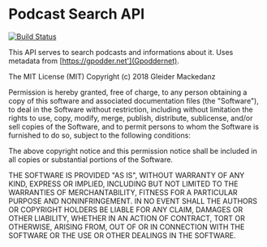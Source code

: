 # Podcast Search API

[![Build Status](https://travis-ci.org/Gleider/podcast-search.svg?branch=master)](https://travis-ci.org/Gleider/podcast-search)


This API serves to search podcasts and informations about it.
Uses metadata from [https://gpodder.net'](Gpoddernet).



The MIT License (MIT)
Copyright (c) 2018 Gleider Mackedanz

Permission is hereby granted, free of charge, to any person obtaining a copy of this software and associated documentation files (the "Software"), to deal in the Software without restriction, including without limitation the rights to use, copy, modify, merge, publish, distribute, sublicense, and/or sell copies of the Software, and to permit persons to whom the Software is furnished to do so, subject to the following conditions:

The above copyright notice and this permission notice shall be included in all copies or substantial portions of the Software.

THE SOFTWARE IS PROVIDED "AS IS", WITHOUT WARRANTY OF ANY KIND, EXPRESS OR IMPLIED, INCLUDING BUT NOT LIMITED TO THE WARRANTIES OF MERCHANTABILITY, FITNESS FOR A PARTICULAR PURPOSE AND NONINFRINGEMENT. IN NO EVENT SHALL THE AUTHORS OR COPYRIGHT HOLDERS BE LIABLE FOR ANY CLAIM, DAMAGES OR OTHER LIABILITY, WHETHER IN AN ACTION OF CONTRACT, TORT OR OTHERWISE, ARISING FROM, OUT OF OR IN CONNECTION WITH THE SOFTWARE OR THE USE OR OTHER DEALINGS IN THE SOFTWARE.